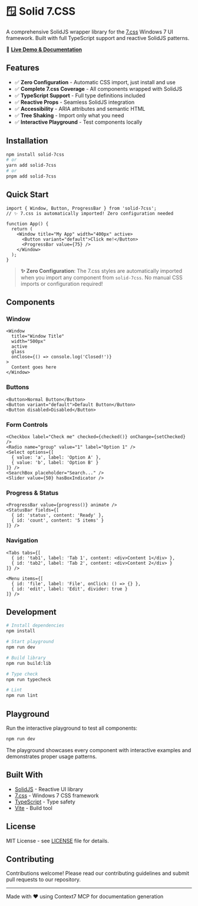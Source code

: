 # 🪟 Solid 7.CSS

A comprehensive SolidJS wrapper library for the [7.css](https://github.com/khang-nd/7.css) Windows 7 UI framework. Built with full TypeScript support and reactive SolidJS patterns.

🚀 **[Live Demo & Documentation](https://JericoFX.github.io/solid7/)**

## Features

- ✅ **Zero Configuration** - Automatic CSS import, just install and use
- ✅ **Complete 7.css Coverage** - All components wrapped with SolidJS
- ✅ **TypeScript Support** - Full type definitions included  
- ✅ **Reactive Props** - Seamless SolidJS integration
- ✅ **Accessibility** - ARIA attributes and semantic HTML
- ✅ **Tree Shaking** - Import only what you need
- ✅ **Interactive Playground** - Test components locally

## Installation

```bash
npm install solid-7css
# or
yarn add solid-7css
# or
pnpm add solid-7css
```

## Quick Start

```tsx
import { Window, Button, ProgressBar } from 'solid-7css';
// ✨ 7.css is automatically imported! Zero configuration needed

function App() {
  return (
    <Window title="My App" width="400px" active>
      <Button variant="default">Click me!</Button>
      <ProgressBar value={75} />
    </Window>
  );
}
```

> **✨ Zero Configuration**: The 7.css styles are automatically imported when you import any component from `solid-7css`. No manual CSS imports or configuration required!

## Components

### Window
```tsx
<Window 
  title="Window Title"
  width="500px"
  active
  glass
  onClose={() => console.log('Closed!')}
>
  Content goes here
</Window>
```

### Buttons
```tsx
<Button>Normal Button</Button>
<Button variant="default">Default Button</Button>
<Button disabled>Disabled</Button>
```

### Form Controls
```tsx
<Checkbox label="Check me" checked={checked()} onChange={setChecked} />
<Radio name="group" value="1" label="Option 1" />
<Select options={[
  { value: 'a', label: 'Option A' },
  { value: 'b', label: 'Option B' }
]} />
<SearchBox placeholder="Search..." />
<Slider value={50} hasBoxIndicator />
```

### Progress & Status
```tsx
<ProgressBar value={progress()} animate />
<StatusBar fields={[
  { id: 'status', content: 'Ready' },
  { id: 'count', content: '5 items' }
]} />
```

### Navigation
```tsx
<Tabs tabs={[
  { id: 'tab1', label: 'Tab 1', content: <div>Content 1</div> },
  { id: 'tab2', label: 'Tab 2', content: <div>Content 2</div> }
]} />

<Menu items={[
  { id: 'file', label: 'File', onClick: () => {} },
  { id: 'edit', label: 'Edit', divider: true }
]} />
```

## Development

```bash
# Install dependencies
npm install

# Start playground
npm run dev

# Build library
npm run build:lib

# Type check
npm run typecheck

# Lint
npm run lint
```

## Playground

Run the interactive playground to test all components:

```bash
npm run dev
```

The playground showcases every component with interactive examples and demonstrates proper usage patterns.

## Built With

- [SolidJS](https://solidjs.com) - Reactive UI library
- [7.css](https://github.com/khang-nd/7.css) - Windows 7 CSS framework  
- [TypeScript](https://typescriptlang.org) - Type safety
- [Vite](https://vitejs.dev) - Build tool

## License

MIT License - see [LICENSE](LICENSE) file for details.

## Contributing

Contributions welcome! Please read our contributing guidelines and submit pull requests to our repository.

---

Made with ❤️ using Context7 MCP for documentation generation